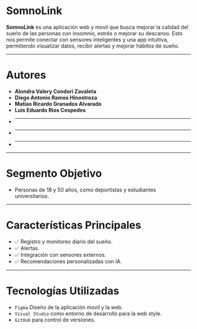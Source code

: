 # SomnoLink

**SomnoLink** es una aplicación web y movil que busca mejorar la calidad del sueño de las personas con insomnio, estrés o mejorar su descanso. Esto nos permite conectar con sensores inteligentes y una app intuitiva, permitiendo visualizar datos, recibir alertas y mejorar hábitos de sueño.

____________
             
# Autores
           
- **Alondra Valery Condori Zavaleta**
- **Diego Antonio Ramos Hinostroza**
- **Matias Ricardo Granados Alvarado**
- **Luis Eduardo Rios Cespedes**
- ****
- ****
- ****
___________

# Segmento Objetivo 

- Personas de 18 y 50 años, como deportistas y estudiantes universitarios.

___________

# Características Principales

- ✅ Registro y monitoreo diario del sueño.
- ✅ Alertas.
- ✅ Integración con sensores externos.
- ✅ Recomendaciones personalizadas con IA.

___________

# Tecnologías Utilizadas

- `Figma` Diseño de la aplicación movil y la web.
- `Visual Studio` como entorno de desarrollo para la web style.
- `GitHub` para control de versiones.


